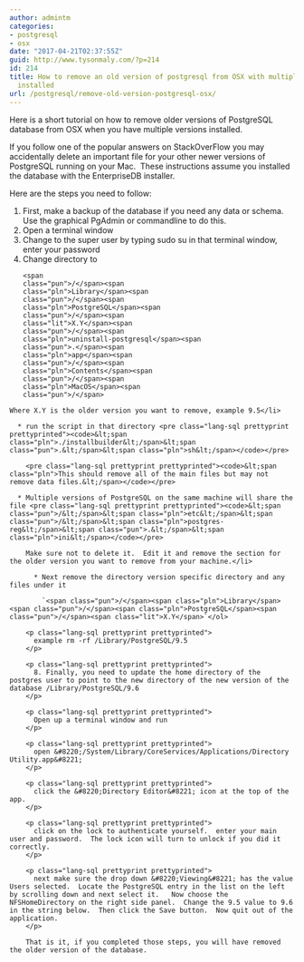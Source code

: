 ```yaml
---
author: admintm
categories:
- postgresql
- osx
date: "2017-04-21T02:37:55Z"
guid: http://www.tysonmaly.com/?p=214
id: 214
title: How to remove an old version of postgresql from OSX with multiple versions
  installed
url: /postgresql/remove-old-version-postgresql-osx/
---
```


Here is a short tutorial on how to remove older versions of PostgreSQL database from OSX when you have multiple versions installed.

If you follow one of the popular answers on StackOverFlow you may accidentally delete an important file for your other newer versions of PostgreSQL running on your Mac.  These instructions assume you installed the database with the EnterpriseDB installer.

Here are the steps you need to follow:

  1. First, make a backup of the database if you need any data or schema. Use the graphical PgAdmin or commandline to do this.
  2. Open a terminal window
  3. Change to the super user by typing sudo su in that terminal window, enter your password
  4. Change directory to <pre class="lang-sql prettyprint prettyprinted"><code>&lt;span class="pun">/&lt;/span>&lt;span class="pln">Library&lt;/span>&lt;span class="pun">/&lt;/span>&lt;span class="pln">PostgreSQL&lt;/span>&lt;span class="pun">/&lt;/span>&lt;span class="lit">X.Y&lt;/span>&lt;span class="pun">/&lt;/span>&lt;span class="pln">uninstall-postgresql&lt;/span>&lt;span class="pun">.&lt;/span>&lt;span class="pln">app&lt;/span>&lt;span class="pun">/&lt;/span>&lt;span class="pln">Contents&lt;/span>&lt;span class="pun">/&lt;/span>&lt;span class="pln">MacOS&lt;/span>&lt;span class="pun">/&lt;/span></code></pre>
    
    Where X.Y is the older version you want to remove, example 9.5</li> 
    
      * run the script in that directory <pre class="lang-sql prettyprint prettyprinted"><code>&lt;span class="pln">./installbuilder&lt;/span>&lt;span class="pun">.&lt;/span>&lt;span class="pln">sh&lt;/span></code></pre>
        
        <pre class="lang-sql prettyprint prettyprinted"><code>&lt;span class="pln">This should remove all of the main files but may not remove data files.&lt;/span></code></pre>
    
      * Multiple versions of PostgreSQL on the same machine will share the file <pre class="lang-sql prettyprint prettyprinted"><code>&lt;span class="pun">/&lt;/span>&lt;span class="pln">etc&lt;/span>&lt;span class="pun">/&lt;/span>&lt;span class="pln">postgres-reg&lt;/span>&lt;span class="pun">.&lt;/span>&lt;span class="pln">ini&lt;/span></code></pre>
        
        Make sure not to delete it.  Edit it and remove the section for the older version you want to remove from your machine.</li> 
        
          * Next remove the directory version specific directory and any files under it
  
            `<span class="pun">/</span><span class="pln">Library</span><span class="pun">/</span><span class="pln">PostgreSQL</span><span class="pun">/</span><span class="lit">X.Y</span>`</ol> 
        
        <p class="lang-sql prettyprint prettyprinted">
          example rm -rf /Library/PostgreSQL/9.5
        </p>
        
        <p class="lang-sql prettyprint prettyprinted">
          8. Finally, you need to update the home directory of the postgres user to point to the new directory of the new version of the database /Library/PostgreSQL/9.6
        </p>
        
        <p class="lang-sql prettyprint prettyprinted">
          Open up a terminal window and run
        </p>
        
        <p class="lang-sql prettyprint prettyprinted">
          open &#8220;/System/Library/CoreServices/Applications/Directory Utility.app&#8221;
        </p>
        
        <p class="lang-sql prettyprint prettyprinted">
          click the &#8220;Directory Editor&#8221; icon at the top of the app.
        </p>
        
        <p class="lang-sql prettyprint prettyprinted">
          click on the lock to authenticate yourself.  enter your main user and password.  The lock icon will turn to unlock if you did it correctly.
        </p>
        
        <p class="lang-sql prettyprint prettyprinted">
          next make sure the drop down &#8220;Viewing&#8221; has the value Users selected.  Locate the PostgreSQL entry in the list on the left by scrolling down and next select it.   Now choose the NFSHomeDirectory on the right side panel.  Change the 9.5 value to 9.6 in the string below.  Then click the Save button.  Now quit out of the application.
        </p>
        
        That is it, if you completed those steps, you will have removed the older version of the database.
